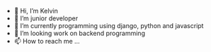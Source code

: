 - 👋 Hi, I’m Kelvin
- 👀 I’m junior developer 
- 🌱 I’m currently programming using django, python and javascript
- 💞️ I’m looking work on backend programming
- 📫 How to reach me ...

<!---
Kootech/Kootech is a ✨ special ✨ repository because its `README.md` (this file) appears on your GitHub profile.
You can click the Preview link to take a look at your changes.
--->
